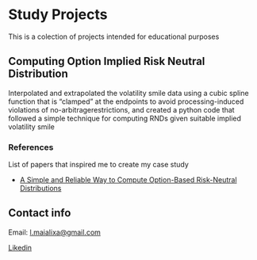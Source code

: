 # Study Projects
This is a colection of projects intended for educational purposes

## Computing Option Implied Risk Neutral Distribution

Interpolated and extrapolated the volatility smile data using a cubic spline function that is “clamped” at the endpoints to avoid processing-induced violations of no-arbitragerestrictions, and created a python code that followed a simple technique for computing RNDs given suitable implied volatility smile

### References

List of papers that inspired me to create my case study 
- [A Simple and Reliable Way to Compute Option-Based Risk-Neutral Distributions](https://www.newyorkfed.org/medialibrary/media/research/staff_reports/sr677.pdf)


## Contact info
Email: l.maialixa@gmail.com

[Likedin](https://www.linkedin.com/in/lucasmaialixa/)




